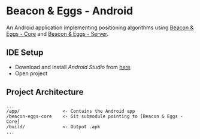 # Beacon & Eggs - Android

An Android application implementing positioning algorithms using [Beacon & Eggs - Core](https://bitbucket.org/beaconeggs/beacon-eggs-core) and [Beacon & Eggs - Server](https://bitbucket.org/beaconeggs/beacon-eggs-server).


## IDE Setup

* Download and install *Android Studio* from [here](https://developer.android.com/sdk/installing/studio.html)
* Open project


## Project Architecture

```
...
/app/                <- Contains the Android app
/beacon-eggs-core    <- Git submodule pointing to [Beacon & Eggs - Core]
/build/              <- Output .apk
...
```
